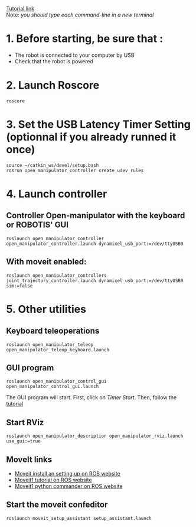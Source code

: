 [Tutorial link](https://emanual.robotis.com/docs/en/platform/openmanipulator_x/quick_start_guide/)  
Note: *you should type each command-line in a new terminal*  

# 1. Before starting, be sure that :  
* The robot is connected to your computer by USB  
* Check that the robot is powered  

# 2. Launch Roscore
```
roscore
```

# 3. Set the USB Latency Timer Setting (optionnal if you already runned it once)
```
source ~/catkin_ws/devel/setup.bash
rosrun open_manipulator_controller create_udev_rules
```

# 4. Launch controller
## Controller Open-manipulator with the keyboard or ROBOTIS' GUI
```
roslaunch open_manipulator_controller open_manipulator_controller.launch dynamixel_usb_port:=/dev/ttyUSB0
```
## With moveit enabled:
```
roslaunch open_manipulator_controllers joint_trajectory_controller.launch dynamixel_usb_port:=/dev/ttyUSB0 sim:=false
```

# 5. Other utilities
## Keyboard teleoperations 
```
roslaunch open_manipulator_teleop open_manipulator_teleop_keyboard.launch

```

## GUI program 
```
roslaunch open_manipulator_control_gui open_manipulator_control_gui.launch
```
The GUI program will start. First, click on *Timer Start*.
Then, follow the [tutorial](https://emanual.robotis.com/docs/en/platform/openmanipulator_x/ros_operation/)

## Start RViz
```
roslaunch open_manipulator_description open_manipulator_rviz.launch use_gui:=true
```
## MoveIt links

* [Moveit install an setting up on ROS website](https://ros-planning.github.io/moveit_tutorials/doc/getting_started/getting_started.html)  
* [Moveit1 tutorial on ROS website](https://ros-planning.github.io/moveit_tutorials/doc/move_group_python_interface/move_group_python_interface_tutorial.html)  
* [Moveit1 python commander on ROS website](https://ros-planning.github.io/moveit_tutorials/doc/moveit_commander_scripting/moveit_commander_scripting_tutorial.html)  
## Start the moveit confeditor
```
roslaunch moveit_setup_assistant setup_assistant.launch
```


